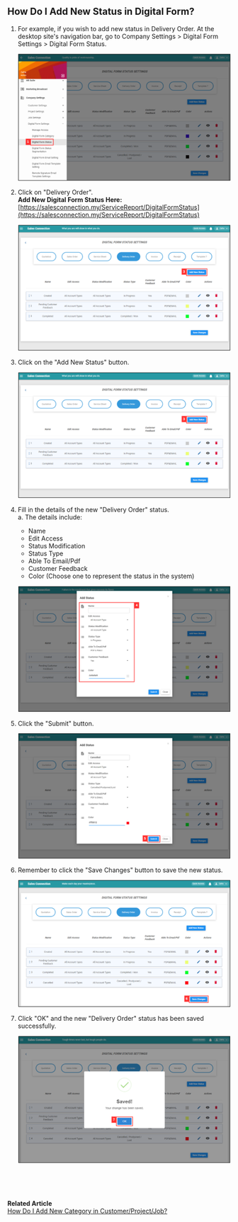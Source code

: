 ## How Do I Add New Status in Digital Form?
    
  1. For example, if you wish to add new status in Delivery Order. At the desktop site's navigation bar, go to Company Settings > Digital Form Settings > Digital Form Status.<br>

     <p align="center">
       <img src="img/DF_Status_Sidebar.png" alt="DF Status Sidebar">
     </p

  2. Click on "Delivery Order".<br>
     **Add New Digital Form Status Here:** [https://salesconnection.my/ServiceReport/DigitalFormStatus](https://salesconnection.my/ServiceReport/DigitalFormStatus)<br>

     <p align="center">
       <img src="img/Add_New_DF_Status_Button.png" alt="Add New DF Status Button">
     </p>
  
  3. Click on the "Add New Status" button.<br>

     <p align="center">
       <img src="img/Add_New_DF_Status_Button.png" alt="Add New DF Status Button">
     </p>

  4. Fill in the details of the new "Delivery Order" status.<br>
     a. The details include:<br>
        - Name<br>
        - Edit Access<br>
        - Status Modification<br>
        - Status Type<br>
        - Able To Email/Pdf<br>
        - Customer Feedback<br>
        - Color (Choose one to represent the status in the system)<br>

     <p align="center">
       <img src="img/New_DF_Status_Name.png" alt="New DF Status Name">
     </p>

  5. Click the "Submit" button.<br>

     <p align="center">
       <img src="img/New_DF_Status_Submit_Button.png" alt="New DF Status Submit Button">
     </p>

  6. Remember to click the "Save Changes" button to save the new status.<br>

     <p align="center">
       <img src="img/New_DF_Status_Save_Changes_Button.png" alt="New DF Status Save Changes Button">
     </p>

  7. Click "OK" and the new "Delivery Order" status has been saved successfully.<br>

     <p align="center">
       <img src="img/New_DF_Status_Save.png" alt="New DF Status Save">
     </p>
     <br><br><br>

**Related Article**<br>
[How Do I Add New Category in Customer/Project/Job?](Add_New_Category_in_Customer_Project_Job.md)
